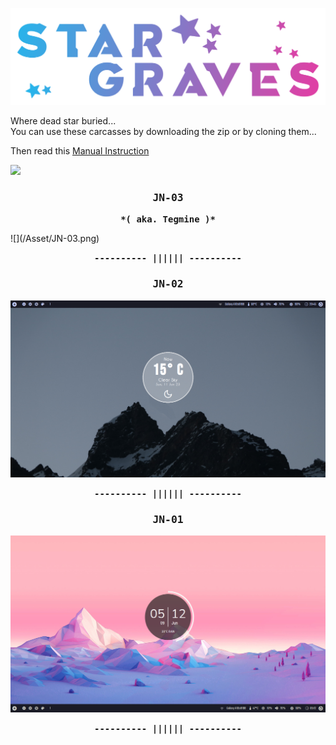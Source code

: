 ![greetings](/Asset/Head.png)

Where dead star buried... <br>
You can use these carcasses by downloading the zip or by cloning them... <br>

Then read this [Manual Instruction](https://github.com/closebox73/applying-theme)

![](https://api.visitorbadge.io/api/VisitorHit?user=closebox73&repo=Star_Graves&countColor=%232BB2E9)

### <p align="center"><b><samp>JN-03</samp></b></p>
<p align="center"><b><samp>*( aka. Tegmine )*</samp></b></p>
![](/Asset/JN-03.png)

<p align="center"><b><samp>---------- |||||| ----------</samp></b></p>

### <p align="center"><b><samp>JN-02</samp></b></p>
![](/Asset/JN-02.png)

<p align="center"><b><samp>---------- |||||| ----------</samp></b></p>

### <p align="center"><b><samp>JN-01</samp></b></p>
![](/Asset/JN-01.png)

<p align="center"><b><samp>---------- |||||| ----------</samp></b></p>
